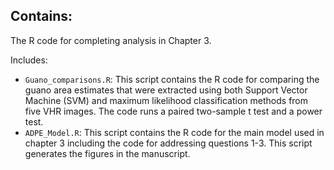 ## Contains:
The R code for completing analysis in Chapter 3.

Includes:
- `Guano_comparisons.R`: This script contains the R code for comparing the guano area estimates that were extracted using both Support Vector Machine (SVM) and maximum likelihood classification methods from five VHR images. The code runs a paired two-sample t test and a power test.
- `ADPE_Model.R`: This script contains the R code for the main model used in chapter 3 including the code for addressing questions 1-3. This script generates the figures in the manuscript.
